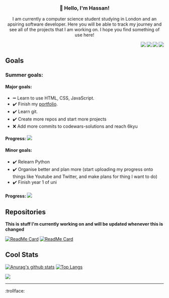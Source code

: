 <h3 align="center">👋 Hello, I'm Hassan!</h3>
<p align="center">I am currently a computer science student studying in London and an apsiring software developer. Here you will be able to track my journey and see all of the projects that I am working on. I hope you find something of use here!</p>

<a href="mailto:hassanjaved186@gmail.com"><img src="https://img.shields.io/badge/Gmail-D14836?style=for-the-badge&logo=gmail&logoColor=white" align=right></a><a href="https://www.linkedin.com/in/hassanjaved186/"><img src="https://img.shields.io/badge/LinkedIn-0077B5?style=for-the-badge&logo=linkedin&logoColor=white" align=right></a><a href="https://www.youtube.com/channel/UCUJiDUP8P0lsjKreaW45pdw"><img src="https://img.shields.io/badge/YouTube-FF0000?style=for-the-badge&logo=youtube&logoColor=white" align=right></a><a href="https://hassanj.dev"><img src="https://img.shields.io/badge/portfolio-0A0A0A?style=for-the-badge&logo=dev.to&logoColor=white" align=right></a> 

<br>


## Goals

### Summer goals:

#### Major goals:

- ➖ Learn to use HTML, CSS, JavaScript.
- ✔️ Finish my [portfolio](https://hassanj.dev).
- ✔️ Learn git.
- ✔️ Create more repos and start more projects
- ❌ Add more commits to codewars-solutions and reach 6kyu

#### **Progress:** ![](https://us-central1-progress-markdown.cloudfunctions.net/progress/75)

#### Minor goals:

- ✔️ Relearn Python
- ✔️ Organise better and plan more (start uploading my progress onto things like Youtube and Twitter, and make plans for thing I want to do)
- ✔️ Finish year 1 of uni

#### **Progress:** ![](https://us-central1-progress-markdown.cloudfunctions.net/progress/100)

## Repositories

**This is stuff I'm currently working on and will be updated whenever this is changed**

[![ReadMe Card](https://github-readme-stats.vercel.app/api/pin/?username=divizn&repo=discord-spotify-bot&hide_border=true&theme=dark&bg_color=0d1117)](https://github.com/divizn/discord-spotify-bot)
[![ReadMe Card](https://github-readme-stats.vercel.app/api/pin/?username=divizn&repo=codewars-solutions&hide_border=true&bg_color=0d1117&theme=dark)](https://github.com/divizn/codewars-solutions)


## Cool Stats

[![Anurag's github stats](https://github-readme-stats.vercel.app/api?username=divizn&count_private=true&hide_border=true&theme=dark&show_icons=true&bg_color=0d1117)](https://github.com/anuraghazra/github-readme-stats) [![Top Langs](https://github-readme-stats.vercel.app/api/top-langs/?username=divizn&layout=compact&theme=dark&hide_border=true&bg_color=0d1117)](https://github.com/anuraghazra/github-readme-stats)

![](https://komarev.com/ghpvc/?username=divizn)

---

:trollface:
